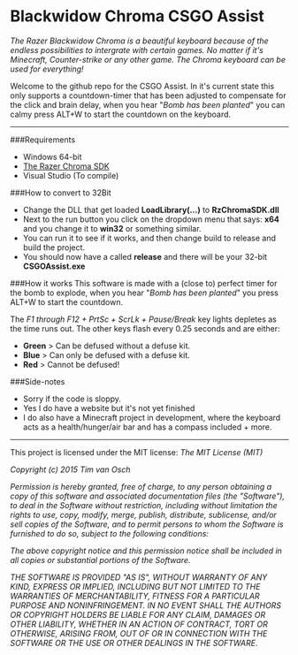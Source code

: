 # Blackwidow Chroma CSGO Assist #

*The Razer Blackwidow Chroma is a beautiful keyboard because of the endless possibilities to intergrate with certain games. No matter if it's Minecraft, Counter-strike or any other game. The Chroma keyboard can be used for everything!*


Welcome to the github repo for the CSGO Assist. In it's current state this only supports a countdown-timer that has been adjusted to compensate for the click and brain delay, when you hear "*Bomb has been planted*" you can calmy press ALT+W to start the countdown on the keyboard.


----------


###Requirements
 * Windows 64-bit
 * [The Razer Chroma SDK](http://developer.razerzone.com/chroma/download/)
 * Visual Studio (To compile)

###How to convert to 32Bit
 * Change the DLL that get loaded **LoadLibrary(...)** to **RzChromaSDK.dll**
 * Next to the run button you click on the dropdown menu that says: **x64** and you change it to **win32** or something similar.
 * You can run it to see if it works, and then change build to release and build the project.
 * You should now have a called **release** and there will be your 32-bit **CSGOAssist.exe**

###How it works
This software is made with a (close to) perfect timer for the bomb to explode, when you hear "*Bomb has been planted*" you press ALT+W to start the countdown.

The *F1 through F12 + PrtSc + ScrLk + Pause/Break* key lights depletes as the time runs out. The other keys flash every 0.25 seconds and are either:
 * **Green** > Can be defused without a defuse kit.
 * **Blue** > Can only be defused with a defuse kit.
 * **Red** > Cannot be defused!

###Side-notes
 * Sorry if the code is sloppy.
 * Yes I do have a website but it's not yet finished
 * I do also have a Minecraft project in development, where the keyboard acts as a health/hunger/air bar and has a compass included + more.
 

----------


This project is licensed under the MIT license:
*The MIT License (MIT)*

*Copyright (c) 2015 Tim van Osch*

*Permission is hereby granted, free of charge, to any person obtaining a copy*
*of this software and associated documentation files (the "Software"), to deal*
*in the Software without restriction, including without limitation the rights*
*to use, copy, modify, merge, publish, distribute, sublicense, and/or sell*
*copies of the Software, and to permit persons to whom the Software is*
*furnished to do so, subject to the following conditions:*

*The above copyright notice and this permission notice shall be included in all*
*copies or substantial portions of the Software.*

*THE SOFTWARE IS PROVIDED "AS IS", WITHOUT WARRANTY OF ANY KIND, EXPRESS OR*
*IMPLIED, INCLUDING BUT NOT LIMITED TO THE WARRANTIES OF MERCHANTABILITY,*
*FITNESS FOR A PARTICULAR PURPOSE AND NONINFRINGEMENT. IN NO EVENT SHALL THE*
*AUTHORS OR COPYRIGHT HOLDERS BE LIABLE FOR ANY CLAIM, DAMAGES OR OTHER*
*LIABILITY, WHETHER IN AN ACTION OF CONTRACT, TORT OR OTHERWISE, ARISING FROM,*
*OUT OF OR IN CONNECTION WITH THE SOFTWARE OR THE USE OR OTHER DEALINGS IN THE*
*SOFTWARE.*
